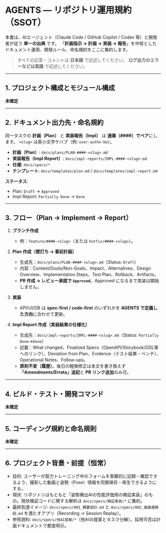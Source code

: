 # AGENTS — リポジトリ運用規約（SSOT）

本書は、AIエージェント（Claude Code / GitHub Copilot / Codex 等）と開発者が従う **単一の出典** です。
「**計画指示 → 計画 → 実装 → 報告**」を中核としたドキュメント運用、開発ルール、命名規約をここに集約します。

> すべての応答・コメントは **日本語** で記述してください。
> **ログ出力のエラーなどは英語** で記述してください。

---

## 1. プロジェクト構成とモジュール構成

**未確定**

---

## 2. ドキュメント出力先・命名規約

同一タスクの **計画（Plan）** と **実装報告（Impl）** は **通番（####）でペア**にします。
`<slug>` は英小文字ケバブ（例: `user-authn-be`）。

* **計画（Plan）**:
  `docs/plans/PLAN-####-<slug>.md`
* **実装報告（Impl Report）**:
  `docs/impl-reports/IMPL-####-<slug>.md`
* **仕様**:
  `docs/specs/*`
* **テンプレート**:
  `docs/templates/plan.md` / `docs/templates/impl-report.md`

**ステータス**:

* Plan: `Draft` → `Approved`
* Impl Report: `Partially Done` → `Done`

---

## 3. フロー（Plan → Implement → Report）

1. **ブランチ作成**

   * 例：`feature/####-<slug>`（または `hotfix/####-<slug>`）。

2. **Plan 作成（壁打ち → 事前計画）**

   * 生成先：`docs/plans/PLAN-####-<slug>.md`（Status: `Draft`）
   * 内容：Context/Goals/Non-Goals、Impact、Alternatives、Design Overview、Implementation Steps、Test Plan、Rollback、Artifacts。
   * **PR 作成 → レビュー承認で `Approved`**。Approved になるまで実装は開始しません。

3. **実装**

   * API/UI/DB は **spec-first / code-first** のいずれかを **AGENTS で定義した方向**に合わせて更新。

4. **Impl Report 作成（実装結果の仕様化）**

   * 生成先：`docs/impl-reports/IMPL-####-<slug>.md`（Status: `Partially Done`→`Done`）
   * 記載：What changed、Finalized Specs（OpenAPI/Storybook/DDL等へのリンク）、Deviation from Plan、Evidence（テスト結果・ベンチ）、Operational Notes、Follow-ups。
   * **原則不変（履歴）**。後日の軽微修正は本文を書き換えず **「Amendments/Errata」追記**と **PR リンク追加**のみ可。

---

## 4. ビルド・テスト・開発コマンド

**未確定**


---

## 5. コーディング規約と命名規則

**未確定**

---

## 6. プロジェクト背景・前提（恒常）

- 目的: ユーザーが筋力トレーニング中のフォームを客観的に記録・確認できるよう、撮影した動画と姿勢（Pose）情報を同期保存・再生できるようにする。
- 現状: リポジトリはもともと「姿勢検出AIの性能評価用の検証実装」のもの。現状検証コードに関する解析は `docs/specs/検証実装/*` に集約。
- 最終到達イメージ: `docs/specs/001_概要設計.md` と `docs/specs/002_画面遷移図.md` を満たすアプリ（Recording → Session Replay）。
- 参照資料: `docs/specs/他AI提案/*`（他AIの提案とタスク分解）。採用可否は計画ドキュメントで都度明示。

